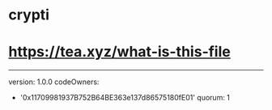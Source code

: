 # crypti
# https://tea.xyz/what-is-this-file
---
version: 1.0.0
codeOwners:
  - '0x11709981937B752B64BE363e137d86575180fE01'
quorum: 1
